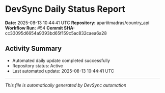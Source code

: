 # DevSync Daily Status Report

**Date:** 2025-08-13 10:44:41 UTC
**Repository:** apariitmadras/country_api
**Workflow Run:** #54
**Commit SHA:** cc33095d6654a9393bd65f159c5ac832caea6a28

## Activity Summary
- Automated daily update completed successfully
- Repository status: Active
- Last automated update: 2025-08-13 10:44:41 UTC

---
*This file is automatically generated by DevSync automation*
